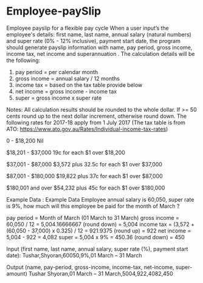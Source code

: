 # Employee-paySlip
Employee payslip for a flexible pay cycle
When a user input’s the employee's details: first name, last name, annual salary (natural numbers) and super rate (0% - 12% inclusive), payment start date, the program should generate payslip information with name, pay period, gross income, income tax, net income and superannuation .
The calculation details will be the following:
  1. pay period = per calendar month
  2. gross income = annual salary / 12 months
  3. income tax = based on the tax table provide below
  4. net income = gross income - income tax
  5. super = gross income x super rate

Notes: All calculation results should be rounded to the whole dollar. If >= 50 cents round up to the next dollar increment, otherwise round down.
The following rates for 2017-18 apply from 1 July 2017 (The tax table is from ATO: https://www.ato.gov.au/Rates/Individual-income-tax-rates)

0 - $18,200 Nil

$18,201 - $37,000 19c for each $1 over $18,200

$37,001 - $87,000 $3,572 plus 32.5c for each $1 over $37,000

$87,001 - $180,000 $19,822 plus 37c for each $1 over $87,000

$180,001 and over $54,232 plus 45c for each $1 over $180,000

Example Data :
Example Data Employee annual salary is 60,050, super rate is 9%, how much will this employee be paid for the month of March ?

pay period = Month of March (01 March to 31 March)
gross income = 60,050 / 12 = 5,004.16666667 (round down) = 5,004
income tax = (3,572 + (60,050 - 37,000) x 0.325) / 12 = 921.9375 (round up) = 922
net income = 5,004 - 922 = 4,082
super = 5,004 x 9% = 450.36 (round down) = 450

Input (first name, last name, annual salary, super rate (%), payment start date):
Tushar,Shyoran,60050,9%,01 March – 31 March

Output (name, pay-period, gross-income, income-tax, net-income, super-amount)
Tushar Shyoran,01 March – 31 March,5004,922,4082,450

